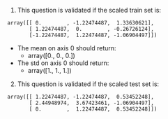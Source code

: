 1. This question is validated if the scaled train set is:

```console
array([[ 0.        , -1.22474487,  1.33630621],
       [ 1.22474487,  0.        , -0.26726124],
       [-1.22474487,  1.22474487, -1.06904497]])
```

- The mean on axis 0 should return:
  - array([0., 0., 0.])
- The std on axis 0 should return:
  - array([1., 1., 1.])

2. This question is validated if the scaled test set is:

```console
array([[ 1.22474487, -1.22474487,  0.53452248],
       [ 2.44948974,  3.67423461, -1.06904497],
       [ 0.        ,  1.22474487,  0.53452248]])
```
